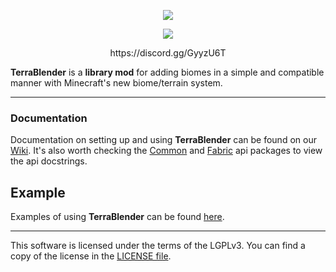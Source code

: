 <p align="center"><img src="https://i.imgur.com/8VBgnKN.png"></p>

<p align="center"><img src="https://i.imgur.com/CYxKg5M.png"></p>

<p align="center">https://discord.gg/GyyzU6T</p>

**TerraBlender** is a **library mod** for adding biomes in a simple and compatible manner with Minecraft's new biome/terrain system.

-----------------

### Documentation

Documentation on setting up and using **TerraBlender** can be found on our [Wiki](https://github.com/Glitchfiend/TerraBlender/wiki). It's also worth checking the [Common](https://github.com/Glitchfiend/TerraBlender/tree/TB-1.19.x-2.x.x/Common/src/main/java/terrablender/api) and [Fabric](https://github.com/Glitchfiend/TerraBlender/tree/TB-1.19.x-2.x.x/Fabric/src/main/java/terrablender/api) api packages to view the api docstrings.

## Example

Examples of using **TerraBlender** can be found [here](https://github.com/Glitchfiend/TerraBlender/tree/TB-1.19.x-2.x.x/Example).

-----------------

This software is licensed under the terms of the LGPLv3. You can find a copy of the license in the [LICENSE file](LICENSE).
